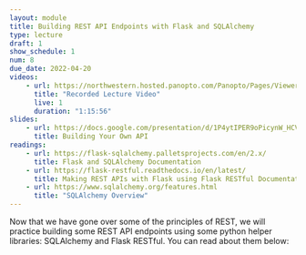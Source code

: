 ```yaml
---
layout: module
title: Building REST API Endpoints with Flask and SQLAlchemy
type: lecture
draft: 1
show_schedule: 1
num: 8
due_date: 2022-04-20
videos: 
    - url: https://northwestern.hosted.panopto.com/Panopto/Pages/Viewer.aspx?id=ea1e4856-41bf-4edb-ae20-ae2901318517
      title: "Recorded Lecture Video"
      live: 1
      duration: "1:15:56"
slides: 
    - url: https://docs.google.com/presentation/d/1P4ytIPER9oPicynW_HCVTdwTJreLz-L5Qz9mJry4fp0/edit?usp=sharing
      title: Building Your Own API
readings:
    - url: https://flask-sqlalchemy.palletsprojects.com/en/2.x/
      title: Flask and SQLAlchemy Documentation
    - url: https://flask-restful.readthedocs.io/en/latest/
      title: Making REST APIs with Flask using Flask RESTful Documentation
    - url: https://www.sqlalchemy.org/features.html
      title: "SQLAlchemy Overview"
---
```


Now that we have gone over some of the principles of REST, we will practice building some REST API endpoints using some python helper libraries: SQLAlchemy and Flask RESTful. You can read about them below: